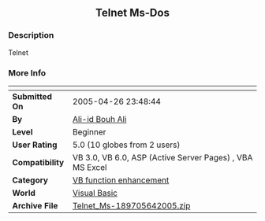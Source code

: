 ﻿<div align="center">

## Telnet Ms\-Dos


</div>

### Description

Telnet
 
### More Info
 


<span>             |<span>
---                |---
**Submitted On**   |2005-04-26 23:48:44
**By**             |[Ali\-id Bouh Ali](https://github.com/Planet-Source-Code/PSCIndex/blob/master/ByAuthor/ali-id-bouh-ali.md)
**Level**          |Beginner
**User Rating**    |5.0 (10 globes from 2 users)
**Compatibility**  |VB 3\.0, VB 6\.0, ASP \(Active Server Pages\) , VBA MS Excel
**Category**       |[VB function enhancement](https://github.com/Planet-Source-Code/PSCIndex/blob/master/ByCategory/vb-function-enhancement__1-25.md)
**World**          |[Visual Basic](https://github.com/Planet-Source-Code/PSCIndex/blob/master/ByWorld/visual-basic.md)
**Archive File**   |[Telnet\_Ms\-189705642005\.zip](https://github.com/Planet-Source-Code/ali-id-bouh-ali-telnet-ms-dos__1-60913/archive/master.zip)








